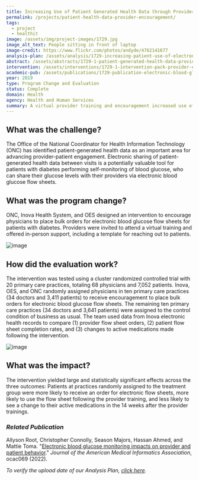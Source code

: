 ```yaml
---
title: Increasing Use of Patient Generated Health Data through Provider Encouragement
permalink: /projects/patient-health-data-provider-encouragement/
tags: 
  - project
  - healthit
image: /assets/img/project-images/1729.jpg
image_alt_text: People sitting in front of laptop
image-credit: https://www.flickr.com/photos/andyde/4762141677
analysis-plan: /assets/analysis/1729-increasing-patient-use-of-electronic-health-records.pdf
abstract: /assets/abstracts/1729-1-patient-generated-health-data-provider-encouragement.pdf
intervention: /assets/interventions/1729-1-intervention-pack-provider-encouragement.pdf
academic-pub: /assets/publications/1729-publication-electronic-blood-glucose-monitoring-impacts-on-provider-and-patient-behavior.pdf
year: 2019
type: Program Change and Evaluation
status: Complete
domain: Health
agency: Health and Human Services
summary: A virtual provider training and encouragement increased use of electronic blood glucose flow sheets.
---
```

## What was the challenge?

The Office of the National Coordinator for Health Information Technology (ONC) has identified patient-generated health data as an important area for advancing provider-patient engagement. Electronic sharing of patient-generated health data between visits is a potentially valuable tool for patients with diabetes performing self-monitoring of blood glucose, who can share their glucose levels with their providers via electronic blood glucose flow sheets.

## What was the program change?

ONC, Inova Health System, and OES designed an intervention to encourage physicians to place bulk orders for electronic blood glucose flow sheets for patients with diabetes. Providers were invited to attend a virtual training and offered in-person support, including a template for reaching out to patients.

![image]({{site.baseurl}}/assets/img/project-images/1729-intervention-group.png)

## How did the evaluation work?

The intervention was tested using a cluster randomized controlled trial with 20 primary care practices, totaling 68 physicians and 7,052 patients. Inova, OES, and ONC randomly assigned physicians in ten primary care practices (34 doctors and 3,411 patients) to receive encouragement to place bulk orders for electronic blood glucose flow sheets. The remaining ten primary care practices (34 doctors and 3,641 patients) were assigned to the control condition of business as usual. The team used data from Inova electronic health records to compare (1) provider flow sheet orders, (2) patient flow sheet completion rates, and (3) changes to active medications made following the intervention.

![image]({{site.baseurl}}/assets/img/project-images/1729-1-graph.jpg)

## What was the impact?

The intervention yielded large and statistically significant effects across the three outcomes: Patients at practices randomly assigned to the treatment group were more likely to receive an order for electronic flow sheets, more likely to use the flow sheet following the provider training, and less likely to see a change to their active medications in the 14 weeks after the provider trainings.

### <i>Related Publication</i>
Allyson Root, Christopher Connolly, Season Majors, Hassan Ahmed, and Mattie Toma. "<a href="https://academic.oup.com/jamia/advance-article/doi/10.1093/jamia/ocac069/6587354?login=true" target="_blank">Electronic blood glucose monitoring impacts on provider and patient behavior</a>." *Journal of the American Medical Informatics Association*, ocac069 (2022).

<i>To verify the upload date of our Analysis Plan, <a href="https://github.com/gsa-oes/office-of-evaluation-sciences/commits/master/assets/analysis/1729-increasing-patient-use-of-electronic-health-records.pdf">click here</a>.</i>


